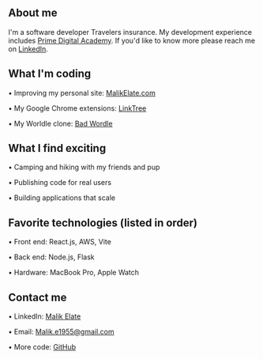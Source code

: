 ## About me 
I'm a software developer Travelers insurance. My development experience includes <a href="https://primeacademy.io/">Prime Digital Academy</a>. If you'd like to know more please reach me on <a href="https://www.linkedin.com/in/malik-elate-829226200/" target="_blank">LinkedIn</a>. 

## What I'm coding 
• Improving my personal site: <a href="https://malikelate.com" target="_blank" target="_blank">MalikElate.com</a>

• My Google Chrome extensions: <a href="https://linktr.ee/woodskull" target="_blank">LinkTree</a>

• My Worldle clone: <a href="https://www.badwordle.com" target="_blank">Bad Wordle</a> 

## What I find exciting 
• Camping and hiking with my friends and pup 

• Publishing code for real users 

• Building applications that scale 

## Favorite technologies (listed in order)
• Front end: React.js, AWS, Vite 

• Back end: Node.js, Flask 

• Hardware: MacBook Pro, Apple Watch

## Contact me
• LinkedIn: <a href="https://www.linkedin.com/in/malik-elate-829226200/" target="_blank">Malik Elate</a>

• Email: Malik.e1955@gmail.com

• More code:  <a href="https://github.com/malikelate" target="_blank">GitHub</a>
